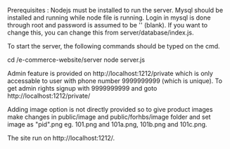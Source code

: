 Prerequisites : Nodejs must be installed to run the server. Mysql should be installed and running while node file is running.
Login in mysql is done through root and password is assumed to be '' (blank). If you want to change this, you can change this from server/database/index.js.

To start the server, the following commands should be typed on the cmd.

cd <location of file server.js>/e-commerce-website/server
node server.js

Admin feature is provided on http://localhost:1212/private which is only accessable to user with phone number 9999999999 (which is unique).
To get admin rights signup with 9999999999 and goto http://localhost:1212/private/

Adding image option is not directly provided so to give product images make changes in public/image and public/forhbs/image folder and set image as "pid".png eg. 101.png and 101a.png, 101b.png and 101c.png. 

The site run on http://localhost:1212/.


